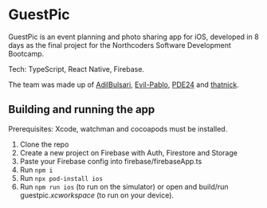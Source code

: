 # GuestPic

GuestPic is an event planning and photo sharing app for iOS, developed in 8 days as the final project for the Northcoders Software Development Bootcamp.

Tech: TypeScript, React Native, Firebase.

The team was made up of [AdilBulsari](https://github.com/AdilBulsari), [Evil-Pablo](https://github.com/Evil-Pablo), [PDE24](https://github.com/PDE24) and [thatnick](https://github.com/thatnick).

## Building and running the app

Prerequisites: Xcode, watchman and cocoapods must be installed.

1. Clone the repo
2. Create a new project on Firebase with Auth, Firestore and Storage
3. Paste your Firebase config into firebase/firebaseApp.ts
4. Run `npm i`
5. Run `npx pod-install ios`
6. Run `npm run ios` (to run on the simulator) or open and build/run guestpic._xcworkspace_ (to run on your device).
